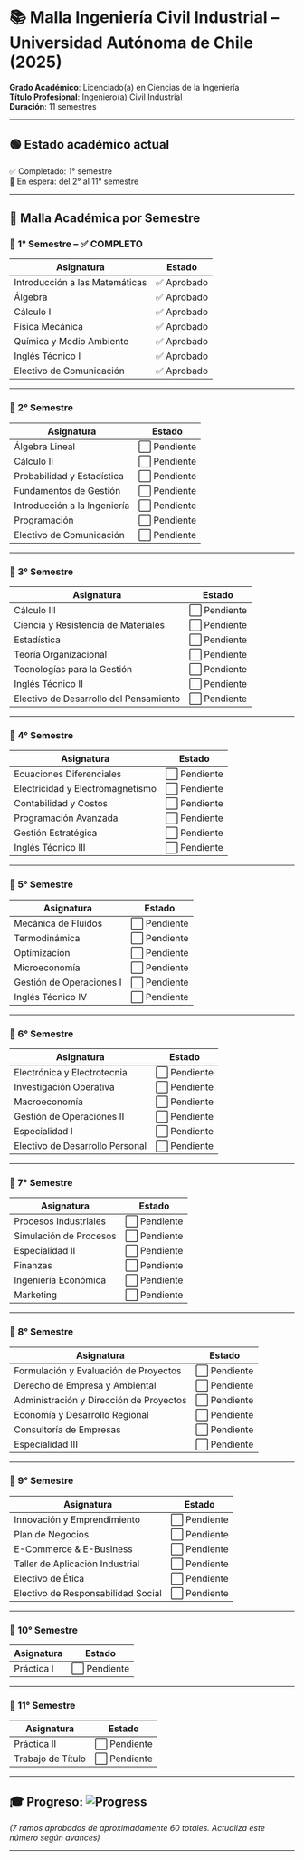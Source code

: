 # 📚 Malla Ingeniería Civil Industrial – Universidad Autónoma de Chile (2025)

**Grado Académico**: Licenciado(a) en Ciencias de la Ingeniería  
**Título Profesional**: Ingeniero(a) Civil Industrial  
**Duración**: 11 semestres

---

## 🟢 Estado académico actual
✅ Completado: 1° semestre  
📍 En espera: del 2° al 11° semestre

---

## 📅 Malla Académica por Semestre

### 📘 1° Semestre – ✅ COMPLETO

| Asignatura                            | Estado     |
|--------------------------------------|------------|
| Introducción a las Matemáticas       | ✅ Aprobado |
| Álgebra                              | ✅ Aprobado |
| Cálculo I                            | ✅ Aprobado |
| Física Mecánica                      | ✅ Aprobado |
| Química y Medio Ambiente             | ✅ Aprobado |
| Inglés Técnico I                     | ✅ Aprobado |
| Electivo de Comunicación             | ✅ Aprobado |

---

### 📘 2° Semestre

| Asignatura                            | Estado     |
|--------------------------------------|------------|
| Álgebra Lineal                       | ⬜ Pendiente |
| Cálculo II                           | ⬜ Pendiente |
| Probabilidad y Estadística           | ⬜ Pendiente |
| Fundamentos de Gestión               | ⬜ Pendiente |
| Introducción a la Ingeniería         | ⬜ Pendiente |
| Programación                         | ⬜ Pendiente |
| Electivo de Comunicación             | ⬜ Pendiente |

---

### 📘 3° Semestre

| Asignatura                            | Estado     |
|--------------------------------------|------------|
| Cálculo III                          | ⬜ Pendiente |
| Ciencia y Resistencia de Materiales  | ⬜ Pendiente |
| Estadística                          | ⬜ Pendiente |
| Teoría Organizacional                | ⬜ Pendiente |
| Tecnologías para la Gestión          | ⬜ Pendiente |
| Inglés Técnico II                    | ⬜ Pendiente |
| Electivo de Desarrollo del Pensamiento | ⬜ Pendiente |

---

### 📘 4° Semestre

| Asignatura                            | Estado     |
|--------------------------------------|------------|
| Ecuaciones Diferenciales             | ⬜ Pendiente |
| Electricidad y Electromagnetismo     | ⬜ Pendiente |
| Contabilidad y Costos                | ⬜ Pendiente |
| Programación Avanzada                | ⬜ Pendiente |
| Gestión Estratégica                  | ⬜ Pendiente |
| Inglés Técnico III                   | ⬜ Pendiente |

---

### 📘 5° Semestre

| Asignatura                            | Estado     |
|--------------------------------------|------------|
| Mecánica de Fluidos                  | ⬜ Pendiente |
| Termodinámica                        | ⬜ Pendiente |
| Optimización                         | ⬜ Pendiente |
| Microeconomía                        | ⬜ Pendiente |
| Gestión de Operaciones I            | ⬜ Pendiente |
| Inglés Técnico IV                    | ⬜ Pendiente |

---

### 📘 6° Semestre

| Asignatura                            | Estado     |
|--------------------------------------|------------|
| Electrónica y Electrotecnia          | ⬜ Pendiente |
| Investigación Operativa              | ⬜ Pendiente |
| Macroeconomía                        | ⬜ Pendiente |
| Gestión de Operaciones II            | ⬜ Pendiente |
| Especialidad I                       | ⬜ Pendiente |
| Electivo de Desarrollo Personal      | ⬜ Pendiente |

---

### 📘 7° Semestre

| Asignatura                            | Estado     |
|--------------------------------------|------------|
| Procesos Industriales                | ⬜ Pendiente |
| Simulación de Procesos               | ⬜ Pendiente |
| Especialidad II                      | ⬜ Pendiente |
| Finanzas                             | ⬜ Pendiente |
| Ingeniería Económica                 | ⬜ Pendiente |
| Marketing                            | ⬜ Pendiente |

---

### 📘 8° Semestre

| Asignatura                            | Estado     |
|--------------------------------------|------------|
| Formulación y Evaluación de Proyectos| ⬜ Pendiente |
| Derecho de Empresa y Ambiental       | ⬜ Pendiente |
| Administración y Dirección de Proyectos | ⬜ Pendiente |
| Economía y Desarrollo Regional       | ⬜ Pendiente |
| Consultoría de Empresas              | ⬜ Pendiente |
| Especialidad III                     | ⬜ Pendiente |

---

### 📘 9° Semestre

| Asignatura                            | Estado     |
|--------------------------------------|------------|
| Innovación y Emprendimiento          | ⬜ Pendiente |
| Plan de Negocios                     | ⬜ Pendiente |
| E-Commerce & E-Business              | ⬜ Pendiente |
| Taller de Aplicación Industrial      | ⬜ Pendiente |
| Electivo de Ética                    | ⬜ Pendiente |
| Electivo de Responsabilidad Social   | ⬜ Pendiente |

---

### 📘 10° Semestre

| Asignatura                            | Estado     |
|--------------------------------------|------------|
| Práctica I                           | ⬜ Pendiente |

---

### 📘 11° Semestre

| Asignatura                            | Estado     |
|--------------------------------------|------------|
| Práctica II                          | ⬜ Pendiente |
| Trabajo de Título                    | ⬜ Pendiente |

---

## 🎓 Progreso: ![Progress](https://progress-bar.dev/7/?title=Ramos%20Aprobados)

_(7 ramos aprobados de aproximadamente 60 totales. Actualiza este número según avances)_

---


